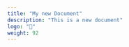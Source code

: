 ```yaml
---
title: "My new Document"
description: "This is a new document"
logo: "📄"
weight: 92
---
```


[//]: # (The title is used to identify the document and is displayed on the website.)

[//]: # (The description provides a brief overview of the document's content. It is not displayed on the website.)

[//]: # (The OPTIONAL logo is an emoji or icon that represents the document visually. If not specified on page level it is defaulted with "📄")

[//]: # (The weight should be used to order the documents in the sidebar. Lower numbers appear first.)
